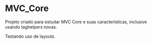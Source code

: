 # MVC_Core

Projeto criado para estudar MVC Core e suas características, inclusive usando taghelpers novas.

Testando uso de layouts.

